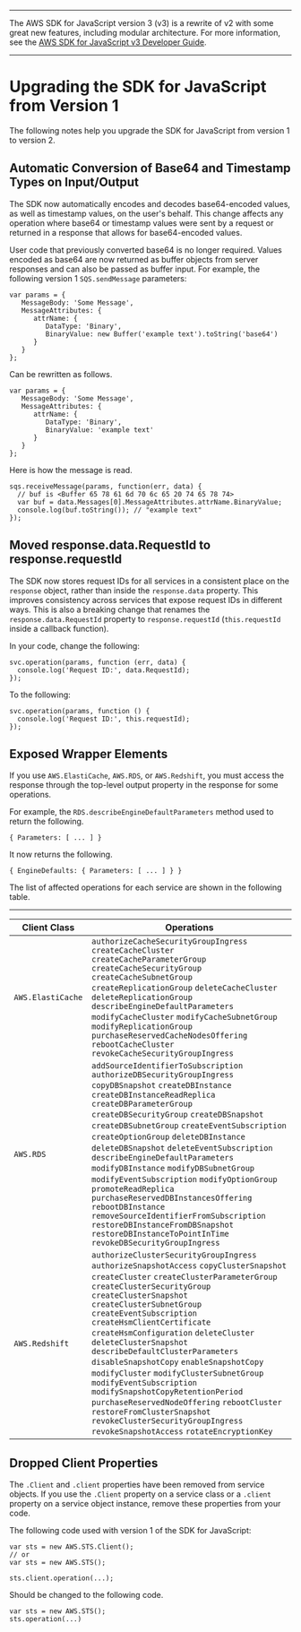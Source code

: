 --------

The AWS SDK for JavaScript version 3 \(v3\) is a rewrite of v2 with some great new features, including modular architecture\. For more information, see the [AWS SDK for JavaScript v3 Developer Guide](https://docs.aws.amazon.com/sdk-for-javascript/v3/developer-guide/welcome.html)\.

--------

# Upgrading the SDK for JavaScript from Version 1<a name="upgrading-from-v1"></a>

The following notes help you upgrade the SDK for JavaScript from version 1 to version 2\.

## Automatic Conversion of Base64 and Timestamp Types on Input/Output<a name="upgrading-from-v1-base64-timestamp-conversion"></a>

The SDK now automatically encodes and decodes base64\-encoded values, as well as timestamp values, on the user's behalf\. This change affects any operation where base64 or timestamp values were sent by a request or returned in a response that allows for base64\-encoded values\.

User code that previously converted base64 is no longer required\. Values encoded as base64 are now returned as buffer objects from server responses and can also be passed as buffer input\. For example, the following version 1 `SQS.sendMessage` parameters:

```
var params = {
   MessageBody: 'Some Message',
   MessageAttributes: {
      attrName: {
         DataType: 'Binary',
         BinaryValue: new Buffer('example text').toString('base64')
      }
   }
};
```

Can be rewritten as follows\.

```
var params = {
   MessageBody: 'Some Message',
   MessageAttributes: {
      attrName: {
         DataType: 'Binary',
         BinaryValue: 'example text'
      }
   }
};
```

Here is how the message is read\.

```
sqs.receiveMessage(params, function(err, data) {
  // buf is <Buffer 65 78 61 6d 70 6c 65 20 74 65 78 74>
  var buf = data.Messages[0].MessageAttributes.attrName.BinaryValue;
  console.log(buf.toString()); // "example text"
});
```

## Moved response\.data\.RequestId to response\.requestId<a name="upgrading-from-v1-response-requestid"></a>

The SDK now stores request IDs for all services in a consistent place on the `response` object, rather than inside the `response.data` property\. This improves consistency across services that expose request IDs in different ways\. This is also a breaking change that renames the `response.data.RequestId` property to `response.requestId` \(`this.requestId` inside a callback function\)\.

In your code, change the following:

```
svc.operation(params, function (err, data) {
  console.log('Request ID:', data.RequestId);
});
```

To the following:

```
svc.operation(params, function () {
  console.log('Request ID:', this.requestId);
});
```

## Exposed Wrapper Elements<a name="upgrading-from-v1-exposed-wrapper-elements"></a>

If you use `AWS.ElastiCache`, `AWS.RDS`, or `AWS.Redshift`, you must access the response through the top\-level output property in the response for some operations\. 

For example, the `RDS.describeEngineDefaultParameters` method used to return the following\.

```
{ Parameters: [ ... ] }
```

It now returns the following\.

```
{ EngineDefaults: { Parameters: [ ... ] } }
```

The list of affected operations for each service are shown in the following table\.


****  

| Client Class | Operations | 
| --- | --- | 
| `AWS.ElastiCache` | `authorizeCacheSecurityGroupIngress` `createCacheCluster` `createCacheParameterGroup` `createCacheSecurityGroup` `createCacheSubnetGroup` `createReplicationGroup` `deleteCacheCluster` `deleteReplicationGroup` `describeEngineDefaultParameters` `modifyCacheCluster` `modifyCacheSubnetGroup` `modifyReplicationGroup` `purchaseReservedCacheNodesOffering` `rebootCacheCluster` `revokeCacheSecurityGroupIngress` | 
| `AWS.RDS` | `addSourceIdentifierToSubscription` `authorizeDBSecurityGroupIngress` `copyDBSnapshot` `createDBInstance` `createDBInstanceReadReplica` `createDBParameterGroup` `createDBSecurityGroup` `createDBSnapshot` `createDBSubnetGroup` `createEventSubscription` `createOptionGroup` `deleteDBInstance` `deleteDBSnapshot` `deleteEventSubscription` `describeEngineDefaultParameters` `modifyDBInstance` `modifyDBSubnetGroup` `modifyEventSubscription` `modifyOptionGroup` `promoteReadReplica` `purchaseReservedDBInstancesOffering` `rebootDBInstance` `removeSourceIdentifierFromSubscription` `restoreDBInstanceFromDBSnapshot` `restoreDBInstanceToPointInTime` `revokeDBSecurityGroupIngress` | 
| `AWS.Redshift` | `authorizeClusterSecurityGroupIngress` `authorizeSnapshotAccess` `copyClusterSnapshot` `createCluster` `createClusterParameterGroup` `createClusterSecurityGroup` `createClusterSnapshot` `createClusterSubnetGroup` `createEventSubscription` `createHsmClientCertificate` `createHsmConfiguration` `deleteCluster` `deleteClusterSnapshot` `describeDefaultClusterParameters` `disableSnapshotCopy` `enableSnapshotCopy` `modifyCluster` `modifyClusterSubnetGroup` `modifyEventSubscription` `modifySnapshotCopyRetentionPeriod` `purchaseReservedNodeOffering` `rebootCluster` `restoreFromClusterSnapshot` `revokeClusterSecurityGroupIngress` `revokeSnapshotAccess` `rotateEncryptionKey` | 

## Dropped Client Properties<a name="upgrading-from-v1-dropped-client-properties"></a>

The `.Client` and `.client` properties have been removed from service objects\. If you use the `.Client` property on a service class or a `.client` property on a service object instance, remove these properties from your code\.

The following code used with version 1 of the SDK for JavaScript:

```
var sts = new AWS.STS.Client();
// or
var sts = new AWS.STS();

sts.client.operation(...);
```

Should be changed to the following code\.

```
var sts = new AWS.STS();
sts.operation(...)
```